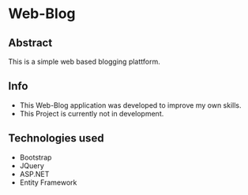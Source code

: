 # Web-Blog
###

## Abstract
This is a simple web based blogging plattform.

## Info
- This Web-Blog application was developed to improve my own skills.
- This Project is currently not in development.

## Technologies used

- Bootstrap
- JQuery
- ASP.NET
- Entity Framework
